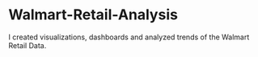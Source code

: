 # Walmart-Retail-Analysis
I created visualizations, dashboards and analyzed trends of the Walmart Retail Data.
